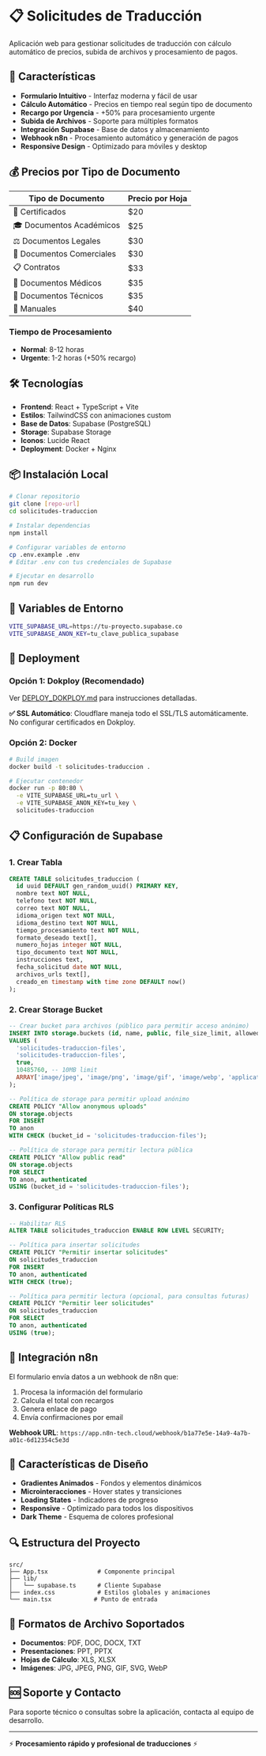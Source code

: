 # 📋 Solicitudes de Traducción

Aplicación web para gestionar solicitudes de traducción con cálculo automático de precios, subida de archivos y procesamiento de pagos.

## 🚀 Características

- **Formulario Intuitivo** - Interfaz moderna y fácil de usar
- **Cálculo Automático** - Precios en tiempo real según tipo de documento
- **Recargo por Urgencia** - +50% para procesamiento urgente
- **Subida de Archivos** - Soporte para múltiples formatos
- **Integración Supabase** - Base de datos y almacenamiento
- **Webhook n8n** - Procesamiento automático y generación de pagos
- **Responsive Design** - Optimizado para móviles y desktop

## 💰 Precios por Tipo de Documento

| Tipo de Documento | Precio por Hoja |
|-------------------|-----------------|
| 📜 Certificados | $20 |
| 🎓 Documentos Académicos | $25 |
| ⚖️ Documentos Legales | $30 |
| 💼 Documentos Comerciales | $30 |
| 📋 Contratos | $33 |
| 🏥 Documentos Médicos | $35 |
| 🔧 Documentos Técnicos | $35 |
| 📖 Manuales | $40 |

### Tiempo de Procesamiento
- **Normal**: 8-12 horas
- **Urgente**: 1-2 horas (+50% recargo)

## 🛠️ Tecnologías

- **Frontend**: React + TypeScript + Vite
- **Estilos**: TailwindCSS con animaciones custom
- **Base de Datos**: Supabase (PostgreSQL)
- **Storage**: Supabase Storage
- **Iconos**: Lucide React
- **Deployment**: Docker + Nginx

## 📦 Instalación Local

```bash
# Clonar repositorio
git clone [repo-url]
cd solicitudes-traduccion

# Instalar dependencias
npm install

# Configurar variables de entorno
cp .env.example .env
# Editar .env con tus credenciales de Supabase

# Ejecutar en desarrollo
npm run dev
```

## 🔧 Variables de Entorno

```bash
VITE_SUPABASE_URL=https://tu-proyecto.supabase.co
VITE_SUPABASE_ANON_KEY=tu_clave_publica_supabase
```

## 🚀 Deployment

### Opción 1: Dokploy (Recomendado)
Ver [DEPLOY_DOKPLOY.md](./DEPLOY_DOKPLOY.md) para instrucciones detalladas.

**✅ SSL Automático**: Cloudflare maneja todo el SSL/TLS automáticamente. No configurar certificados en Dokploy.

### Opción 2: Docker
```bash
# Build imagen
docker build -t solicitudes-traduccion .

# Ejecutar contenedor
docker run -p 80:80 \
  -e VITE_SUPABASE_URL=tu_url \
  -e VITE_SUPABASE_ANON_KEY=tu_key \
  solicitudes-traduccion
```

## 📋 Configuración de Supabase

### 1. Crear Tabla
```sql
CREATE TABLE solicitudes_traduccion (
  id uuid DEFAULT gen_random_uuid() PRIMARY KEY,
  nombre text NOT NULL,
  telefono text NOT NULL,
  correo text NOT NULL,
  idioma_origen text NOT NULL,
  idioma_destino text NOT NULL,
  tiempo_procesamiento text NOT NULL,
  formato_deseado text[],
  numero_hojas integer NOT NULL,
  tipo_documento text NOT NULL,
  instrucciones text,
  fecha_solicitud date NOT NULL,
  archivos_urls text[],
  creado_en timestamp with time zone DEFAULT now()
);
```

### 2. Crear Storage Bucket
```sql
-- Crear bucket para archivos (público para permitir acceso anónimo)
INSERT INTO storage.buckets (id, name, public, file_size_limit, allowed_mime_types)
VALUES (
  'solicitudes-traduccion-files', 
  'solicitudes-traduccion-files', 
  true,
  10485760, -- 10MB limit
  ARRAY['image/jpeg', 'image/png', 'image/gif', 'image/webp', 'application/pdf', 'application/msword', 'application/vnd.openxmlformats-officedocument.wordprocessingml.document', 'text/plain']
);

-- Política de storage para permitir upload anónimo
CREATE POLICY "Allow anonymous uploads"
ON storage.objects
FOR INSERT
TO anon
WITH CHECK (bucket_id = 'solicitudes-traduccion-files');

-- Política de storage para permitir lectura pública
CREATE POLICY "Allow public read"
ON storage.objects
FOR SELECT
TO anon, authenticated
USING (bucket_id = 'solicitudes-traduccion-files');
```

### 3. Configurar Políticas RLS
```sql
-- Habilitar RLS
ALTER TABLE solicitudes_traduccion ENABLE ROW LEVEL SECURITY;

-- Política para insertar solicitudes
CREATE POLICY "Permitir insertar solicitudes"
ON solicitudes_traduccion
FOR INSERT
TO anon, authenticated
WITH CHECK (true);

-- Política para permitir lectura (opcional, para consultas futuras)
CREATE POLICY "Permitir leer solicitudes"
ON solicitudes_traduccion
FOR SELECT
TO anon, authenticated
USING (true);
```

## 🔗 Integración n8n

El formulario envía datos a un webhook de n8n que:
1. Procesa la información del formulario
2. Calcula el total con recargos
3. Genera enlace de pago
4. Envía confirmaciones por email

**Webhook URL**: `https://app.n8n-tech.cloud/webhook/b1a77e5e-14a9-4a7b-a01c-6d12354c5e3d`

## 🎨 Características de Diseño

- **Gradientes Animados** - Fondos y elementos dinámicos
- **Microinteracciones** - Hover states y transiciones
- **Loading States** - Indicadores de progreso
- **Responsive** - Optimizado para todos los dispositivos
- **Dark Theme** - Esquema de colores profesional

## 🔍 Estructura del Proyecto

```
src/
├── App.tsx              # Componente principal
├── lib/
│   └── supabase.ts      # Cliente Supabase
├── index.css            # Estilos globales y animaciones
└── main.tsx            # Punto de entrada
```

## 📱 Formatos de Archivo Soportados

- **Documentos**: PDF, DOC, DOCX, TXT
- **Presentaciones**: PPT, PPTX
- **Hojas de Cálculo**: XLS, XLSX
- **Imágenes**: JPG, JPEG, PNG, GIF, SVG, WebP

## 🆘 Soporte y Contacto

Para soporte técnico o consultas sobre la aplicación, contacta al equipo de desarrollo.

---

⚡ **Procesamiento rápido y profesional de traducciones** ⚡